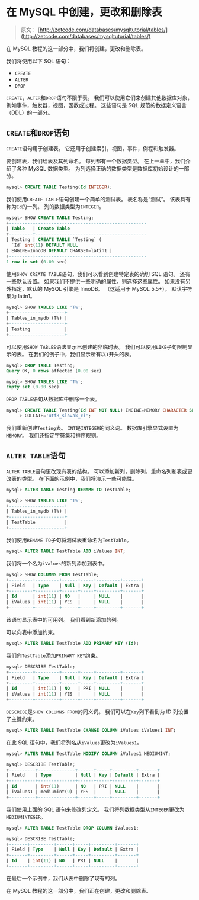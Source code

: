# 在 MySQL 中创建，更改和删除表

> 原文： [http://zetcode.com/databases/mysqltutorial/tables/](http://zetcode.com/databases/mysqltutorial/tables/)

在 MySQL 教程的这一部分中，我们将创建，更改和删除表。

我们将使用以下 SQL 语句：

*   `CREATE`
*   `ALTER`
*   `DROP`

`CREATE`，`ALTER`和`DROP`语句不限于表。 我们可以使用它们来创建其他数据库对象，例如事件，触发器，视图，函数或过程。 这些语句是 SQL 规范的数据定义语言（DDL）的一部分。

## `CREATE`和`DROP`语句

`CREATE`语句用于创建表。 它还用于创建索引，视图，事件，例程和触发器。

要创建表，我们给表及其列命名。 每列都有一个数据类型。 在上一章中，我们介绍了各种 MySQL 数据类型。 为列选择正确的数据类型是数据库初始设计的一部分。

```sql
mysql> CREATE TABLE Testing(Id INTEGER);

```

我们使用`CREATE TABLE`语句创建一个简单的测试表。 表名称是“测试”。 该表具有称为`Id`的一列。 列的数据类型为`INTEGER`。

```sql
mysql> SHOW CREATE TABLE Testing;
+---------+------------------------------------------
| Table   | Create Table                                                                                
+---------+------------------------------------------
| Testing | CREATE TABLE `Testing` (
  `Id` int(11) DEFAULT NULL
) ENGINE=InnoDB DEFAULT CHARSET=latin1 |
+---------+------------------------------------------
1 row in set (0.00 sec)

```

使用`SHOW CREATE TABLE`语句，我们可以看到创建特定表的确切 SQL 语句。 还有一些默认设置。 如果我们不提供一些明确的属性，则选择这些属性。 如果没有另外指定，默认的 MySQL 引擎是 InnoDB。 （这适用于 MySQL 5.5+）。 默认字符集为 latin1。

```sql
mysql> SHOW TABLES LIKE 'T%';
+---------------------+
| Tables_in_mydb (T%) |
+---------------------+
| Testing             |
+---------------------+

```

可以使用`SHOW TABLES`语法显示已创建的非临时表。 我们可以使用`LIKE`子句限制显示的表。 在我们的例子中，我们显示所有以`T`开头的表。

```sql
mysql> DROP TABLE Testing;
Query OK, 0 rows affected (0.00 sec)

mysql> SHOW TABLES LIKE 'T%';
Empty set (0.00 sec)

```

`DROP TABLE`语句从数据库中删除一个表。

```sql
mysql> CREATE TABLE Testing(Id INT NOT NULL) ENGINE=MEMORY CHARACTER SET='utf8'
    -> COLLATE='utf8_slovak_ci';

```

我们重新创建`Testing`表。 `INT`是`INTEGER`的同义词。 数据库引擎显式设置为`MEMORY`。 我们还指定字符集和排序规则。

## `ALTER TABLE`语句

`ALTER TABLE`语句更改现有表的结构。 可以添加新列，删除列，重命名列和表或更改表的类型。 在下面的示例中，我们将演示一些可能性。

```sql
mysql> ALTER TABLE Testing RENAME TO TestTable;

mysql> SHOW TABLES LIKE 'T%';
+---------------------+
| Tables_in_mydb (T%) |
+---------------------+
| TestTable           |
+---------------------+

```

我们使用`RENAME TO`子句将测试表重命名为`TestTable`。

```sql
mysql> ALTER TABLE TestTable ADD iValues INT;

```

我们将一个名为`iValues`的新列添加到表中。

```sql
mysql> SHOW COLUMNS FROM TestTable;
+---------+---------+------+-----+---------+-------+
| Field   | Type    | Null | Key | Default | Extra |
+---------+---------+------+-----+---------+-------+
| Id      | int(11) | NO   |     | NULL    |       |
| iValues | int(11) | YES  |     | NULL    |       |
+---------+---------+------+-----+---------+-------+

```

该语句显示表中的可用列。 我们看到新添加的列。

可以向表中添加约束。

```sql
mysql> ALTER TABLE TestTable ADD PRIMARY KEY (Id);

```

我们向`TestTable`添加`PRIMARY KEY`约束。

```sql
mysql> DESCRIBE TestTable;
+---------+---------+------+-----+---------+-------+
| Field   | Type    | Null | Key | Default | Extra |
+---------+---------+------+-----+---------+-------+
| Id      | int(11) | NO   | PRI | NULL    |       |
| iValues | int(11) | YES  |     | NULL    |       |
+---------+---------+------+-----+---------+-------+

```

`DESCRIBE`是`SHOW COLUMNS FROM`的同义词。 我们可以在`Key`列下看到为 ID 列设置了主键约束。

```sql
mysql> ALTER TABLE TestTable CHANGE COLUMN iValues iValues1 INT;

```

在此 SQL 语句中，我们将列名从`iValues`更改为`iValues1`。

```sql
mysql> ALTER TABLE TestTable MODIFY COLUMN iValues1 MEDIUMINT;

mysql> DESCRIBE TestTable;
+----------+--------------+------+-----+---------+-------+
| Field    | Type         | Null | Key | Default | Extra |
+----------+--------------+------+-----+---------+-------+
| Id       | int(11)      | NO   | PRI | NULL    |       |
| iValues1 | mediumint(9) | YES  |     | NULL    |       |
+----------+--------------+------+-----+---------+-------+

```

我们使用上面的 SQL 语句来修改列定义。 我们将列数据类型从`INTEGER`更改为`MEDIUMINTEGER`。

```sql
mysql> ALTER TABLE TestTable DROP COLUMN iValues1;

mysql> DESCRIBE TestTable;
+-------+---------+------+-----+---------+-------+
| Field | Type    | Null | Key | Default | Extra |
+-------+---------+------+-----+---------+-------+
| Id    | int(11) | NO   | PRI | NULL    |       |
+-------+---------+------+-----+---------+-------+

```

在最后一个示例中，我们从表中删除了现有的列。

在 MySQL 教程的这一部分中，我们正在创建，更改和删除表。